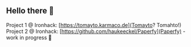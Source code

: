 ## Hello there 🖖
Project 1 @ Ironhack: [https://tomayto.karmaco.de](Tomayto? Tomahto!)
Project 2 @ Ironhack: [https://github.com/haukeeckel/Paperfy](Paperfy) - work in progress 🔭

<!--
**AisKreme/AisKreme** is a ✨ _special_ ✨ repository because its `README.md` (this file) appears on your GitHub profile.

Here are some ideas to get you started:

- 🔭 I’m currently working on ...
- 🌱 I’m currently learning ...
- 👯 I’m looking to collaborate on ...
- 🤔 I’m looking for help with ...
- 💬 Ask me about ...
- 📫 How to reach me: ...
- 😄 Pronouns: ...
- ⚡ Fun fact: ...
-->
